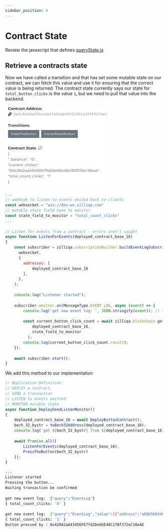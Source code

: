 ```yaml
---
sidebar_position: 4
---
```

# Contract State

Review the javascript that defines [queryState.js](https://github.com/Zilliqa/Zilliqa-JavaScript-Library-Examples/blob/master/node/queryState.js)

## Retrieve a contracts state

Now we have called a transition and that has set some mutable state on our contract, we can fetch this value and use it for ensuring that the correct value is being returned. The contract state currently says our state for ```total_button_clicks``` is the value ```1```, but we need to pull that value into the backend.

![Docusaurus](/img/tutorials/incrementingbutton/IDE-state.png)

```js
...
// webhook to listen to events emited back to clients
const websocket = "wss://dev-ws.zilliqa.com"
// mutable state field name to monitor
const state_field_to_monitor = "total_count_clicks"
...

// Listen for events from a contract - errors aren't caught
async function ListenForEvents(deployed_contract_base_16) 
{
    const subscriber = zilliqa.subscriptionBuilder.buildEventLogSubscriptions(
      websocket,
      {
        addresses: [
            deployed_contract_base_16
        ],
      },
    );

    console.log("Listener started");
  
    subscriber.emitter.on(MessageType.EVENT_LOG, async (event) => {
        console.log('get new event log: ', JSON.stringify(event)); // this will emit 2/3 times before event emitted

        const current_button_click_count = await zilliqa.blockchain.getSmartContractSubState(
            deployed_contract_base_16,
            state_field_to_monitor
          );
        console.log(current_button_click_count.result);
    });
  
    await subscriber.start();
}
```

We add this method to our implementation

```js
// Application Definition
// DEPLOY a contract, 
// SEND a transaction
// LISTEN to events emitted
// MONITOR mutable state 
async function DeploySendListenMonitor()
{
    deployed_contract_base_16 = await DeployButtonContract();
    bech_32_bystr = toBech32Address(deployed_contract_base_16);
    console.log(`got ${bech_32_bystr} from ${deployed_contract_base_16}`)

    await Promise.all([
        ListenForEvents(deployed_contract_base_16),
        PressTheButton(bech_32_bystr)
    ]);
}
```

```bash
...
Listener started
Pressing the button...
Waiting transaction be confirmed

get new event log:  {"query":"EventLog"}
{ total_count_clicks: '0' }

get new event log:  {"query":"EventLog","value":[{"address":"a69656b54638aa2ffb8c1e59d4b2705fcce177c2","event_logs":[{"_eventname":"PressTheButtonSuccess","params":[{"type":"ByStr20","value":"0x428a2aa43456fe7fd2de66e48c1fbf372ec10eae","vname":"button_presser"}]},{"_eventname":"IncrementCounterSuccess","params":[{"type":"Uint128","value":"0","vname":"pcc"},{"type":"Uint128","value":"1","vname":"ncc"}]},{"_eventname":"NewClickerState","params":[{"type":"ByStr20","value":"0x428a2aa43456fe7fd2de66e48c1fbf372ec10eae","vname":"nc"}]}]}]}
{ total_count_clicks: '1' }
Button pressed by : 0x428A2aA43456FE7fd2De66E48C1fBf372eC10eAE
```
